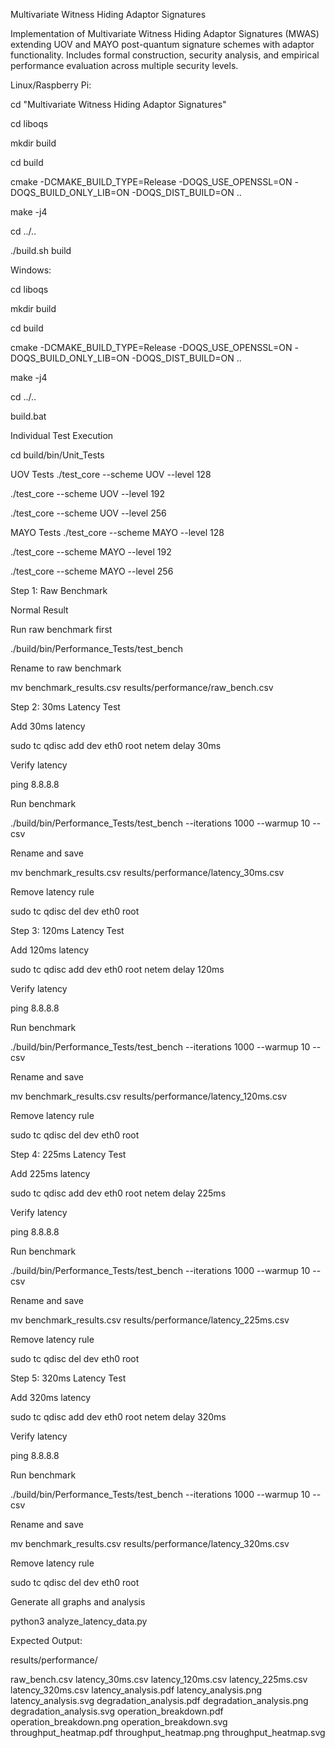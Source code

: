 Multivariate Witness Hiding Adaptor Signatures

Implementation of Multivariate Witness Hiding Adaptor Signatures (MWAS) extending UOV and MAYO post-quantum signature schemes with adaptor functionality. Includes formal construction, security analysis, and empirical performance evaluation across multiple security levels.

Linux/Raspberry Pi:

cd "Multivariate Witness Hiding Adaptor Signatures"

cd liboqs

mkdir build

cd build

cmake -DCMAKE_BUILD_TYPE=Release -DOQS_USE_OPENSSL=ON -DOQS_BUILD_ONLY_LIB=ON -DOQS_DIST_BUILD=ON ..

make -j4

cd ../..

./build.sh build

Windows:

cd liboqs

mkdir build

cd build

cmake -DCMAKE_BUILD_TYPE=Release -DOQS_USE_OPENSSL=ON -DOQS_BUILD_ONLY_LIB=ON -DOQS_DIST_BUILD=ON ..

make -j4

cd ../..

build.bat

Individual Test Execution

cd build/bin/Unit_Tests

UOV Tests
./test_core --scheme UOV --level 128

./test_core --scheme UOV --level 192

./test_core --scheme UOV --level 256

MAYO Tests
./test_core --scheme MAYO --level 128

./test_core --scheme MAYO --level 192

./test_core --scheme MAYO --level 256

Step 1: Raw Benchmark

Normal Result

Run raw benchmark first

./build/bin/Performance_Tests/test_bench 

Rename to raw benchmark

mv benchmark_results.csv results/performance/raw_bench.csv

Step 2: 30ms Latency Test

Add 30ms latency

sudo tc qdisc add dev eth0 root netem delay 30ms

Verify latency

ping 8.8.8.8

Run benchmark

./build/bin/Performance_Tests/test_bench --iterations 1000 --warmup 10 --csv

Rename and save

mv benchmark_results.csv results/performance/latency_30ms.csv

Remove latency rule

sudo tc qdisc del dev eth0 root

Step 3: 120ms Latency Test

Add 120ms latency

sudo tc qdisc add dev eth0 root netem delay 120ms

Verify latency

ping 8.8.8.8

Run benchmark

./build/bin/Performance_Tests/test_bench --iterations 1000 --warmup 10 --csv

Rename and save

mv benchmark_results.csv results/performance/latency_120ms.csv

Remove latency rule

sudo tc qdisc del dev eth0 root

Step 4: 225ms Latency Test

Add 225ms latency

sudo tc qdisc add dev eth0 root netem delay 225ms

Verify latency

ping 8.8.8.8

Run benchmark

./build/bin/Performance_Tests/test_bench --iterations 1000 --warmup 10 --csv

Rename and save

mv benchmark_results.csv results/performance/latency_225ms.csv

Remove latency rule

sudo tc qdisc del dev eth0 root

Step 5: 320ms Latency Test

Add 320ms latency

sudo tc qdisc add dev eth0 root netem delay 320ms

Verify latency

ping 8.8.8.8

Run benchmark

./build/bin/Performance_Tests/test_bench --iterations 1000 --warmup 10 --csv

Rename and save

mv benchmark_results.csv results/performance/latency_320ms.csv

Remove latency rule

sudo tc qdisc del dev eth0 root

Generate all graphs and analysis

python3 analyze_latency_data.py

Expected Output:

results/performance/

raw_bench.csv
latency_30ms.csv
latency_120ms.csv
latency_225ms.csv
latency_320ms.csv
latency_analysis.pdf
latency_analysis.png
latency_analysis.svg
degradation_analysis.pdf
degradation_analysis.png
degradation_analysis.svg
operation_breakdown.pdf
operation_breakdown.png
operation_breakdown.svg
throughput_heatmap.pdf
throughput_heatmap.png
throughput_heatmap.svg
